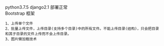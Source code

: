 python3.7.5  django2.1 部署正常       
Bootstrap 框架               

```
1、上传单个文件     
2、批量上传文件，上传目录(支持多个目录)中的所有文件。不能上传目录(结构)，只会把目录和其子目录的文件上传而不会上传目录。      
3、图片懒加载技术     
```
